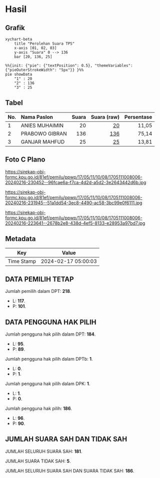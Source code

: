 # Hasil

## Grafik

```mermaid
xychart-beta
    title "Perolehan Suara TPS"
    x-axis [01, 02, 03]
    y-axis "Suara" 0 --> 136
    bar [20, 136, 25]
```

```mermaid
%%{init: {"pie": {"textPosition": 0.5}, "themeVariables": {"pieOuterStrokeWidth": "5px"}} }%%
pie showData
    "1" : 20
    "2" : 136
    "3" : 25
```

## Tabel

| No. | Nama Paslon    | Suara | Suara (raw) | Persentase |
|:--- |:-------------- | -----:| -----------:| ----------:|
| 1   | ANIES MUHAIMIN | 20    | [20][p-1]   | 11,05      |
| 2   | PRABOWO GIBRAN | 136   | [136][p-2]  | 75,14      |
| 3   | GANJAR MAHFUD  | 25    | [25][p-3]   | 13,81      |


[p-1]: https://github.com/gigit-pemilu/pemilu-2024-17-bengkulu/blob/main/pilpres/hitung-suara/sub/17-bengkulu/sub/05-seluma/sub/11-seluma-selatan/sub/1008-rimbo-kedui/sub/006-tps/sub/paslon-1.txt
[p-2]: https://github.com/gigit-pemilu/pemilu-2024-17-bengkulu/blob/main/pilpres/hitung-suara/sub/17-bengkulu/sub/05-seluma/sub/11-seluma-selatan/sub/1008-rimbo-kedui/sub/006-tps/sub/paslon-2.txt
[p-3]: https://github.com/gigit-pemilu/pemilu-2024-17-bengkulu/blob/main/pilpres/hitung-suara/sub/17-bengkulu/sub/05-seluma/sub/11-seluma-selatan/sub/1008-rimbo-kedui/sub/006-tps/sub/paslon-3.txt

## Foto C Plano

https://sirekap-obj-formc.kpu.go.id/81ef/pemilu/ppwp/17/05/11/10/08/1705111008006-20240216-230452--96fcae6a-f7ca-4d2d-a5d2-3e2643442d6b.jpg

https://sirekap-obj-formc.kpu.go.id/81ef/pemilu/ppwp/17/05/11/10/08/1705111008006-20240216-231945--51a1dd54-3ec8-4490-ac58-3bc99e0f6111.jpg

https://sirekap-obj-formc.kpu.go.id/81ef/pemilu/ppwp/17/05/11/10/08/1705111008006-20240216-223641--2678b2e8-438d-4ef5-8133-e28953a97bd7.jpg


## Metadata

| Key        | Value               |
| ---------- | ------------------- |
| Time Stamp | 2024-02-17 05:00:03 |


## DATA PEMILIH TETAP

Jumlah pemilih dalam DPT: **218**.
 * L: **117**.
 * P: **101**.

## DATA PENGGUNA HAK PILIH

Jumlah pengguna hak pilih dalam DPT: **184**.
 * L: **95**.
 * P: **89**.

Jumlah pengguna hak pilih dalam DPTb: **1**.
 * L: **0**.
 * P: **1**.

Jumlah pengguna hak pilih dalam DPK: **1**.
 * L: **1**.
 * P: **0**.

Jumlah pengguna hak pilih: **186**.
 * L: **96**.
 * P: **90**.

## JUMLAH SUARA SAH DAN TIDAK SAH

JUMLAH SELURUH SUARA SAH: **181**.

JUMLAH SUARA TIDAK SAH: **5**.

JUMLAH SELURUH SUARA SAH DAN SUARA TIDAK SAH: **186**.


